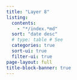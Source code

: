```yaml
---
title: "Layer 8"
listing:
  contents:
    - "*/index.*md"
  sort: "date desc"
  # type: table # See 
  categories: true
  sort-ui: true  
  filter-ui: true
page-layout: full
title-block-banner: true
---
```



